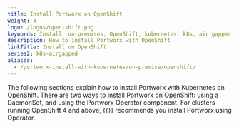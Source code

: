 ```yaml
---
title: Install Portworx on OpenShift
weight: 3
logo: /logos/open-shift.png
keywords: Install, on-premises, OpenShift, kubernetes, k8s, air gapped
description: How to install Portworx with OpenShift
linkTitle: Install on OpenShift
series2: k8s-airgapped
aliases:
  - /portworx-install-with-kubernetes/on-premise/openshift/
---
```


The following sections explain how to install Portworx with Kubernetes on OpenShift. There are two ways to
install Portworx on OpenShift: using a DaemonSet, and using the Portworx Operator component. For clusters running OpenShift 4 and above, {{<companyName>}} recommends you install Portworx using Operator.
